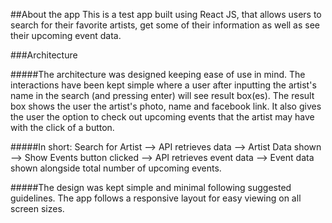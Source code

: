 ##About the app
This is a test app built using React JS, that allows users to search for their favorite artists, get some of their information as well as see their upcoming event data.

###Architecture

#####The architecture was designed keeping ease of use in mind. The interactions have been kept simple where a user after inputting the artist's name in the search (and pressing enter) will
see result box(es). The result box shows the user the artist's photo, name and facebook link. It also gives the user the option to check out upcoming events that the artist may have with
the click of a button.

#####In short:  Search for Artist --> API retrieves data --> Artist Data shown --> Show Events button clicked --> API retrieves event data --> Event data shown alongside total number of upcoming events.

#####The design was kept simple and minimal following suggested guidelines. The app follows a responsive layout for easy viewing on all screen sizes.
